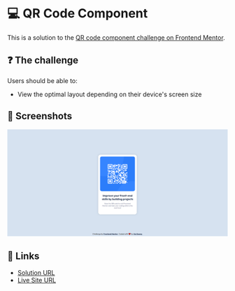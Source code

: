 # 💻 QR Code Component

This is a solution to the [QR code component challenge on Frontend Mentor](https://www.frontendmentor.io/challenges/qr-code-component-iux_sIO_H).

## ❓ The challenge

Users should be able to:

- View the optimal layout depending on their device's screen size

## 📸 Screenshots

![main](./images/screenshot.png)

## 🔗 Links

- [Solution URL](https://www.frontendmentor.io/solutions/nft-preview-card-component-using-css-flexbox-HJVddKSB5)
- [Live Site URL](https://qr-code-component-846.pages.dev/)
